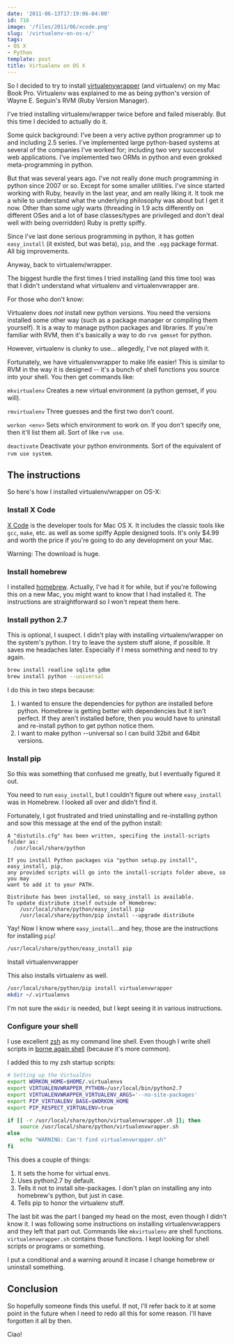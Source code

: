 ```yaml
---
date: '2011-06-13T17:19:06-04:00'
id: 716
image: '/files/2011/06/xcode.png'
slug: '/virtualenv-on-os-x/'
tags:
- OS X
- Python
template: post
title: Virtualenv on OS X
---
```


So I decided to try to install
[virtualenvwrapper](http://www.doughellmann.com/projects/virtualenvwrapper/)
(and virtualenv) on my Mac Book Pro. Virtualenv was explained to me
as being python's version of Wayne E. Seguin's RVM (Ruby Version
Manager).

I've tried installing virtualenv/wrapper twice before and failed
miserably. But this time I decided to actually do it.<!-- more -->

Some quick background: I've been a very active python programmer up
to and including 2.5 series. I've implemented large python-based
systems at several of the companies I've worked for; including two
very successful web applications. I've implemented two ORMs in
python and even grokked meta-programming in python.

But that was several years ago. I've not really done much
programming in python since 2007 or so. Except for some smaller
utilities. I've since started working with Ruby, heavily in the last
year, and am really liking it. It took me a while to understand what
the underlying philosophy was about but I get it now. Other than
some ugly warts (threading in 1.9 acts differently on different OSes
and a lot of base classes/types are privileged and don't deal well
with being overridden) Ruby is pretty spiffy.

Since I've last done serious programming in python, it has gotten
`easy_install` (it existed, but was beta), `pip`, and the `.egg`
package format. All big improvements.

Anyway, back to virtualenv/wrapper.

The biggest hurdle the first times I tried installing (and this time
too) was that I didn't understand what virtualenv and
virtualenvwrapper are.

For those who don't know:

Virtualenv does _not_ install new python versions. You need the
versions installed some other way (such as a package manager or
compiling them yourself). It is a way to manage python packages and
libraries. If you're familiar with RVM, then it's basically a way to
do `rvm gemset` for python.

However, virtualenv is clunky to use... allegedly, I've not played
with it.

Fortunately, we have virtualenvwrapper to make life easier! This is
similar to RVM in the way it is designed -- it's a bunch of shell
functions you source into your shell. You then get commands like:

`mkvirtualenv` Creates a new virtual environment (a python gemset,
if you will).

`rmvirtualenv` Three guesses and the first two don't count.

`workon <env>` Sets which environment to work on. If you don't
specify one, then it'll list them all. Sort of like `rvm use`.

`deactivate` Deactivate your python environments. Sort of the
equivalent of `rvm use system`.

## The instructions

So here's how I installed virtualenv/wrapper on OS-X:

### Install X Code

[X Code](http://itunes.apple.com/us/app/xcode/id422352214) is the
developer tools for Mac OS X. It includes the classic tools like
`gcc`, `make`, etc. as well as some spiffy Apple designed tools.
It's only \$4.99 and worth the price if you're going to do any
development on your Mac.

Warning: The download is huge.

### Install homebrew

I installed [homebrew](https://github.com/mxcl/homebrew). Actually,
I've had it for while, but if you're following this on a new Mac,
you might want to know that I had installed it. The instructions are
straightforward so I won't repeat them here.

### Install python 2.7

This is optional, I suspect. I didn't play with installing
virtualenv/wrapper on the system's python. I try to leave the system
stuff alone, if possible. It saves me headaches later. Especially if
I mess something and need to try again.

```bash
brew install readline sqlite gdbm
brew install python --universal
```

I do this in two steps because:

1.  I wanted to ensure the dependencies for python are installed
    before python. Homebrew is getting better with dependencies but
    it isn't perfect. If they aren't installed before, then you
    would have to uninstall and re-install python to get python
    notice them.
2.  I want to make python --universal so I can build 32bit and 64bit
    versions.

### Install pip

So this was something that confused me greatly, but I eventually
figured it out.

You need to run `easy_install`, but I couldn't figure out where
`easy_install` was in Homebrew. I looked all over and didn't find
it.

Fortunately, I got frustrated and tried uninstalling and
re-installing python and sow this message at the end of the python
install:

```text
A "distutils.cfg" has been written, specifing the install-scripts folder as:
  /usr/local/share/python

If you install Python packages via "python setup.py install", easy_install, pip,
any provided scripts will go into the install-scripts folder above, so you may
want to add it to your PATH.

Distribute has been installed, so easy_install is available.
To update distribute itself outside of Homebrew:
    /usr/local/share/python/easy_install pip
    /usr/local/share/python/pip install --upgrade distribute
```

Yay! Now I know where `easy_install`...and hey, those are the
instructions for installing `pip`!

```bash
/usr/local/share/python/easy_install pip
```

Install virtualenvwrapper

This also installs virtualenv as well.

```bash
/usr/local/share/python/pip install virtualenvwrapper
mkdir ~/.virtualenvs
```

I'm not sure the `mkdir` is needed, but I kept seeing it in various
instructions.

### Configure your shell

I use excellent [zsh](http://zsh.sourceforge.net/) as my command
line shell. Even though I write shell scripts in
[borne again shell](http://www.gnu.org/software/bash/bash.html)
(because it's more common).

I added this to my zsh startup scripts:

```bash
# Setting up the VirtualEnv
export WORKON_HOME=$HOME/.virtualenvs
export VIRTUALENVWRAPPER_PYTHON=/usr/local/bin/python2.7
export VIRTUALENVWRAPPER_VIRTUALENV_ARGS='--no-site-packages'
export PIP_VIRTUALENV_BASE=$WORKON_HOME
export PIP_RESPECT_VIRTUALENV=true

if [[ -r /usr/local/share/python/virtualenvwrapper.sh ]]; then
    source /usr/local/share/python/virtualenvwrapper.sh
else
    echo "WARNING: Can't find virtualenvwrapper.sh"
fi
```

This does a couple of things:

1.  It sets the home for virtual envs.
2.  Uses python2.7 by default.
3.  Tells it not to install site-packages. I don't plan on
    installing any into homebrew's python, but just in case.
4.  Tells pip to honor the virtualenv stuff.

The last bit was the part I banged my head on the most, even though
I didn't know it. I was following some instructions on installing
virtualenvwrappers and they left that part out. Commands like
`mkvirtualenv` are shell functions. `virtualenvwrapper.sh` contains
those functions. I kept looking for shell scripts or programs or
something.

I put a conditional and a warning around it incase I change homebrew
or uninstall something.

## Conclusion

So hopefully someone finds this useful. If not, I'll refer back to
it at some point in the future when I need to redo all this for some
reason. I'll have forgotten it all by then.

Ciao!

